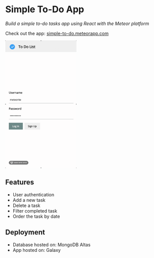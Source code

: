 # Simple To-Do App
_Build a simple to-do tasks app using React with the Meteor platform_

Check out the app: [simple-to-do.meteorapp.com](https://simple-to-do.meteorapp.com)

<img src="demo.gif" height="400px">

## Features
- User authentication
- Add a new task
- Delete a task
- Filter completed task
- Order the task by date

## Deployment
- Database hosted on: MongoDB Altas
- App hosted on: Galaxy
